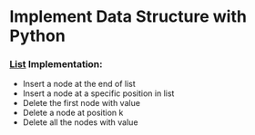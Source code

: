 # Implement Data Structure with Python

### [List](list) Implementation:
- Insert a node at the end of list
- Insert a node at a specific position in list
- Delete the first node with value
- Delete a node at position k
- Delete all the nodes with value